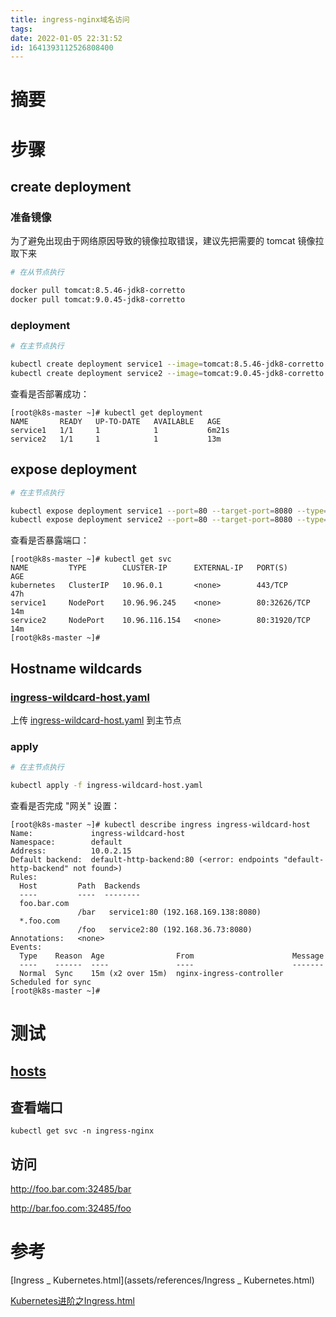 ```yaml
---
title: ingress-nginx域名访问
tags: 
date: 2022-01-05 22:31:52
id: 1641393112526808400
---
```

# 摘要



# 步骤

## create deployment

### 准备镜像

为了避免出现由于网络原因导致的镜像拉取错误，建议先把需要的 tomcat 镜像拉取下来

```sh
# 在从节点执行

docker pull tomcat:8.5.46-jdk8-corretto
docker pull tomcat:9.0.45-jdk8-corretto
```

### deployment

```sh
# 在主节点执行

kubectl create deployment service1 --image=tomcat:8.5.46-jdk8-corretto --port=8080 
kubectl create deployment service2 --image=tomcat:9.0.45-jdk8-corretto --port=8080 

```

查看是否部署成功：

```
[root@k8s-master ~]# kubectl get deployment 
NAME       READY   UP-TO-DATE   AVAILABLE   AGE
service1   1/1     1            1           6m21s
service2   1/1     1            1           13m
```

## expose deployment

```sh
# 在主节点执行

kubectl expose deployment service1 --port=80 --target-port=8080 --type=NodePort 
kubectl expose deployment service2 --port=80 --target-port=8080 --type=NodePort 
```

查看是否暴露端口：

```
[root@k8s-master ~]# kubectl get svc
NAME         TYPE        CLUSTER-IP      EXTERNAL-IP   PORT(S)        AGE
kubernetes   ClusterIP   10.96.0.1       <none>        443/TCP        47h
service1     NodePort    10.96.96.245    <none>        80:32626/TCP   14m
service2     NodePort    10.96.116.154   <none>        80:31920/TCP   14m
[root@k8s-master ~]# 
```

## Hostname wildcards

###  [ingress-wildcard-host.yaml](assets/data/ingress-wildcard-host.yaml) 

上传  [ingress-wildcard-host.yaml](assets/data/ingress-wildcard-host.yaml) 到主节点

### apply

```sh
# 在主节点执行

kubectl apply -f ingress-wildcard-host.yaml
```

查看是否完成 "网关" 设置：

```
[root@k8s-master ~]# kubectl describe ingress ingress-wildcard-host
Name:             ingress-wildcard-host
Namespace:        default
Address:          10.0.2.15
Default backend:  default-http-backend:80 (<error: endpoints "default-http-backend" not found>)
Rules:
  Host         Path  Backends
  ----         ----  --------
  foo.bar.com  
               /bar   service1:80 (192.168.169.138:8080)
  *.foo.com    
               /foo   service2:80 (192.168.36.73:8080)
Annotations:   <none>
Events:
  Type    Reason  Age                From                      Message
  ----    ------  ----               ----                      -------
  Normal  Sync    15m (x2 over 15m)  nginx-ingress-controller  Scheduled for sync
[root@k8s-master ~]#
```

# 测试

##  [hosts](C:\Windows\System32\drivers\etc\hosts) 

## 查看端口

```
kubectl get svc -n ingress-nginx
```



## 访问



http://foo.bar.com:32485/bar

http://bar.foo.com:32485/foo





# 参考

 [Ingress _ Kubernetes.html](assets/references/Ingress _ Kubernetes.html) 

 [Kubernetes进阶之Ingress.html](assets/references/Kubernetes进阶之Ingress.html) 









